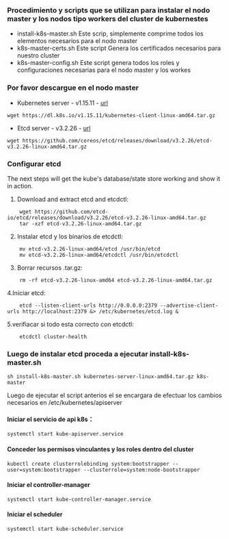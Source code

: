 ### Procedimiento y scripts que se utilizan para instalar el nodo master y los nodos tipo workers del cluster de kubernestes

+ install-k8s-master.sh Este scrip, simplemente comprime todos los elementos necesarios para el nodo master
+ k8s-master-certs.sh   Este script Genera los certificados necesarios para nuestro cluster
+ k8s-master-config.sh  Este script genera todos los roles y configuraciones necesarias para el nodo master y los workes

### Por favor descargue en el nodo master

- Kubernetes server - v1.15.11 - [url](https://github.com/kubernetes/kubernetes/blob/master/CHANGELOG/CHANGELOG-1.15.md#v1100)

```console
wget https://dl.k8s.io/v1.15.11/kubernetes-client-linux-amd64.tar.gz
```

- Etcd server - v3.2.26 - [url](https://github.com/coreos/etcd/releases/tag/v3.2.26)

```console
wget https://github.com/coreos/etcd/releases/download/v3.2.26/etcd-v3.2.26-linux-amd64.tar.gz
```
###  Configurar etcd

The next steps will get the kube's database/state store working and show it in action.

1. Download and extract etcd and etcdctl:
```console
    wget https://github.com/etcd-io/etcd/releases/download/v3.2.26/etcd-v3.2.26-linux-amd64.tar.gz
    tar -xzf etcd-v3.2.26-linux-amd64.tar.gz
```

2. Instalar etcd y los binarios de etcdctl:
```console
    mv etcd-v3.2.26-linux-amd64/etcd /usr/bin/etcd
    mv etcd-v3.2.26-linux-amd64/etcdctl /usr/bin/etcdctl
```

3. Borrar recursos .tar.gz:

```console
    rm -rf etcd-v3.2.26-linux-amd64 etcd-v3.2.26-linux-amd64.tar.gz
```

4.Iniciar etcd:
```console
    etcd --listen-client-urls http://0.0.0.0:2379 --advertise-client-urls http://localhost:2379 &> /etc/kubernetes/etcd.log &
```

5.verifiacar si todo esta correcto con etcdctl:

```console
    etcdctl cluster-health
```

### Luego de instalar etcd proceda a ejecutar install-k8s-master.sh

```console
sh install-k8s-master.sh kubernetes-server-linux-amd64.tar.gz k8s-master
```

Luego de ejecutar el script anterios el se encargara de efectuar los cambios necesarios en /etc/kubernetes/apiserver

#### Iniciar el servicio de api k8s：
`systemctl start kube-apiserver.service`

#### Conceder los permisos vinculantes y los roles dentro del cluster
```console
kubectl create clusterrolebinding system:bootstrapper --user=system:bootstrapper --clusterrole=system:node-bootstrapper
```

#### Iniciar el controller-manager
`systemctl start kube-controller-manager.service`

#### Iniciar el scheduler
`systemctl start kube-scheduler.service`


